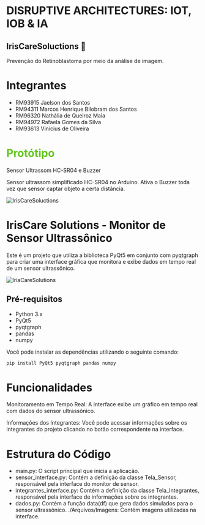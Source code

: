 # DISRUPTIVE ARCHITECTURES: IOT, IOB & IA

## IrisCareSoluctions :eyes:

Prevenção do Retinoblastoma por meio da análise de imagem.


# Integrantes
- RM93915 Jaelson dos Santos
- RM94311	Marcos Henrique Bilobram dos Santos
- RM96320	Nathália de Queiroz Maia
- RM94972	Rafaela Gomes da Silva
- RM93613	Vinicius de Oliveira


# <span style="color: #63C71F;">Protótipo</span>
Sensor Ultrassom HC-SR04 e Buzzer

Sensor ultrassom simplificado HC-SR04 no Arduino. Ativa o Buzzer toda vez que sensor captar objeto a certa distância.

![IrisCareSoluctions](https://github.com/IrisCareSoluctions/DisruptiveArchitectures/assets/99452621/51ec9e50-22b7-43c6-9217-dd477968ae64)

# IrisCare Solutions - Monitor de Sensor Ultrassônico

Este é um projeto que utiliza a biblioteca PyQt5 em conjunto com pyqtgraph para criar uma interface gráfica que monitora e exibe dados em tempo real de um sensor ultrassônico.

![IriaCareSolutions](https://github.com/IrisCareSoluctions/DisruptiveArchitectures/assets/99452621/89f70be7-21b1-4755-8031-eba247e9e891)


## Pré-requisitos

- Python 3.x
- PyQt5
- pyqtgraph
- pandas
- numpy

Você pode instalar as dependências utilizando o seguinte comando:

```bash
pip install PyQt5 pyqtgraph pandas numpy
```

# Funcionalidades
Monitoramento em Tempo Real: A interface exibe um gráfico em tempo real com dados do sensor ultrassônico.

Informações dos Integrantes: Você pode acessar informações sobre os integrantes do projeto clicando no botão correspondente na interface.

# Estrutura do Código

- main.py: O script principal que inicia a aplicação.
- sensor_interface.py: Contém a definição da classe Tela_Sensor, responsável pela interface do monitor de sensor.
- integrantes_interface.py: Contém a definição da classe Tela_Integrantes, responsável pela interface de informações sobre os integrantes.
- dados.py: Contém a função data(df) que gera dados simulados para o sensor ultrassônico.
./Arquivos/Imagens: Contém imagens utilizadas na interface.
